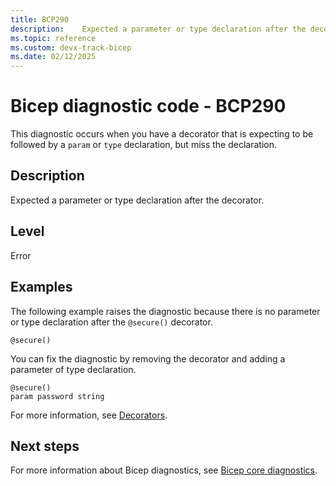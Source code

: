 ```yaml
---
title: BCP290
description: 	Expected a parameter or type declaration after the decorator.
ms.topic: reference
ms.custom: devx-track-bicep
ms.date: 02/12/2025
---
```


# Bicep diagnostic code - BCP290

This diagnostic occurs when you have a decorator that is expecting to be followed by a `param` or `type` declaration, but miss the declaration.

## Description

Expected a parameter or type declaration after the decorator.

## Level

Error

## Examples

The following example raises the diagnostic because there is no parameter or type declaration after the `@secure()` decorator.

```bicep
@secure()
```

You can fix the diagnostic by removing the decorator and adding a parameter of type declaration.  

```bicep
@secure()
param password string 
```

For more information, see [Decorators](../file.md#decorators).

## Next steps

For more information about Bicep diagnostics, see [Bicep core diagnostics](../bicep-core-diagnostics.md).
